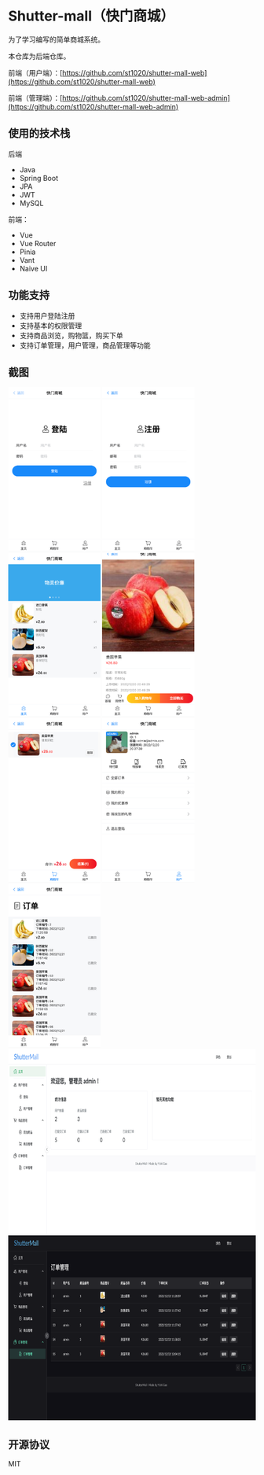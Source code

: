 # Shutter-mall（快门商城）

为了学习编写的简单商城系统。

本仓库为后端仓库。

前端（用户端）：[https://github.com/st1020/shutter-mall-web](https://github.com/st1020/shutter-mall-web)

前端（管理端）：[https://github.com/st1020/shutter-mall-web-admin](https://github.com/st1020/shutter-mall-web-admin)

## 使用的技术栈

后端

* Java
* Spring Boot
* JPA
* JWT
* MySQL

前端：

* Vue
* Vue Router
* Pinia
* Vant
* Naive UI

## 功能支持

* 支持用户登陆注册
* 支持基本的权限管理
* 支持商品浏览，购物篮，购买下单
* 支持订单管理，用户管理，商品管理等功能

## 截图

<div>
    <img src="https://raw.githubusercontent.com/st1020/shutter-mall/master/pic/01.png" width="187.5" height="333.5" alt="01">
    <img src="https://raw.githubusercontent.com/st1020/shutter-mall/master/pic/02.png" width="187.5" height="333.5" alt="02">
    <img src="https://raw.githubusercontent.com/st1020/shutter-mall/master/pic/03.png" width="187.5" height="333.5" alt="03">
    <img src="https://raw.githubusercontent.com/st1020/shutter-mall/master/pic/04.png" width="187.5" height="333.5" alt="04">
    <img src="https://raw.githubusercontent.com/st1020/shutter-mall/master/pic/05.png" width="187.5" height="333.5" alt="05">
    <img src="https://raw.githubusercontent.com/st1020/shutter-mall/master/pic/06.png" width="187.5" height="333.5" alt="06">
    <img src="https://raw.githubusercontent.com/st1020/shutter-mall/master/pic/07.png" width="187.5" height="333.5" alt="07">
    <img src="https://raw.githubusercontent.com/st1020/shutter-mall/master/pic/admin-01.png" width="768" height="376" alt="admin-01">
    <img src="https://raw.githubusercontent.com/st1020/shutter-mall/master/pic/admin-05.png" width="768" height="376" alt="admin-05">
</div>

## 开源协议

MIT
